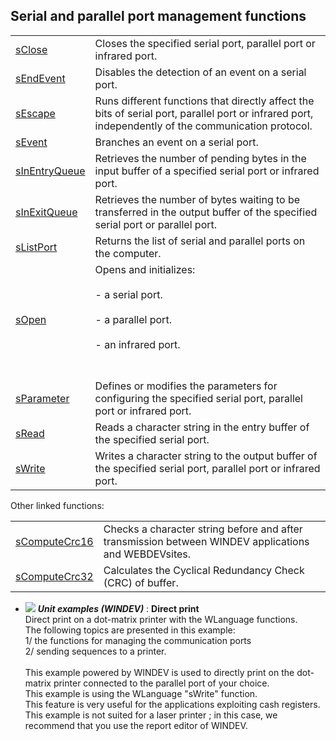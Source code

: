 


## Serial and parallel port management functions
			



<a name="NOTE1"></a>
<a name="NOTE1_1"></a>









|   |   |
| --- | --- |
| [sClose](../WDLang3/3062010.md) | Closes the specified serial port, parallel port or infrared port. |
| [sEndEvent](../WDLang3/3062008.md) | Disables the detection of an event on a serial port. |
| [sEscape](../WDLang3/3062006.md) | Runs different functions that directly affect the bits of serial port, parallel port or infrared port, independently of the communication protocol. |
| [sEvent](../WDLang3/3062014.md) | Branches an event on a serial port. |
| [sInEntryQueue](../WDLang3/3062004.md) | Retrieves the number of pending bytes in the input buffer of a specified serial port or infrared port. |
| [sInExitQueue](../WDLang3/3062005.md) | Retrieves the number of bytes waiting to be transferred in the output buffer of the specified serial port or parallel port. |
| [sListPort](../WDLang3/1000025980.md) | Returns the list of serial and parallel ports on the computer. |
| [sOpen](../WDLang3/3062013.md) | Opens and initializes:<br><br>- a serial port.<br><br>- a parallel port.<br><br>- an infrared port.<br><br><br> |
| [sParameter](../WDLang3/3062011.md) | Defines or modifies the parameters for configuring the specified serial port, parallel port or infrared port. |
| [sRead](../WDLang3/3062012.md) | Reads a character string in the entry buffer of the specified serial port. |
| [sWrite](../WDLang3/3062009.md) | Writes a character string to the output buffer of the specified serial port, parallel port or infrared port. |



Other linked functions: 



|   |   |
| --- | --- |
| [sComputeCrc16](../WDLang1/3062007.md) | Checks a character string before and after transmission between WINDEV applications and WEBDEVsites. |
| [sComputeCrc32](../WDLang1/3062015.md) | Calculates the Cyclical Redundancy Check (CRC) of buffer. |






- ![](https://doc.pcsoft.fr/en-US/images/image.awp?langid=3&name=Directprint.gif) ***Unit examples (WINDEV)*** : **Direct print** <br>Direct print on a dot-matrix printer with the WLanguage functions.<br>The following topics are presented in this example:<br>1/ the functions for managing the communication ports<br>2/ sending sequences to a printer.<br><br>This example powered by WINDEV is used to directly print on the dot-matrix printer connected to the parallel port of your choice. <br>This example is using the WLanguage "sWrite" function.<br>This feature is very useful for the applications exploiting cash registers.<br>This example is not suited for a laser printer ; in this case, we recommend that you use the report editor of WINDEV.


